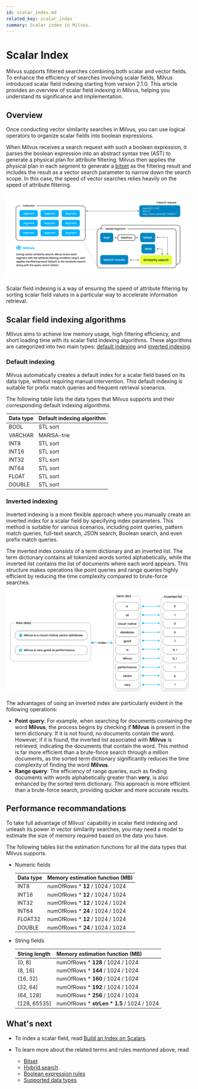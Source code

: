 ```yaml
---
id: scalar_index.md
related_key: scalar_index
summary: Scalar index in Milvus.
---
```


# Scalar Index

Milvus supports filtered searches combining both scalar and vector fields. To enhance the efficiency of searches involving scalar fields, Milvus introduced scalar field indexing starting from version 2.1.0. This article provides an overview of scalar field indexing in Milvus, helping you understand its significance and implementation.

## Overview

Once conducting vector similarity searches in Milvus, you can use logical operators to organize scalar fields into boolean expressions.

When Milvus receives a search request with such a boolean expression, it parses the boolean expression into an abstract syntax tree (AST) to generate a physical plan for attribute filtering. Milvus then applies the physical plan in each segment to generate a [bitset](bitset.md) as the filtering result and includes the result as a vector search parameter to narrow down the search scope. In this case, the speed of vector searches relies heavily on the speed of attribute filtering.

![Attribute filtering in a segment](../../../assets/scalar_index.png)

Scalar field indexing is a way of ensuring the speed of attribute filtering by sorting scalar field values in a particular way to accelerate information retrieval.

## Scalar field indexing algorithms

Milvus aims to achieve low memory usage, high filtering efficiency, and short loading time with its scalar field indexing algorithms. These algorithms are categorized into two main types: [default indexing](#default-indexing) and [inverted indexing](#inverted-indexing).

### Default indexing

Milvus automatically creates a default index for a scalar field based on its data type, without requiring manual intervention. This default indexing is suitable for prefix match queries and frequent retrieval scenarios.

The following table lists the data types that Milvus supports and their corresponding default indexing algorithms.

| Data type                     | Default indexing algorithm        |
| ----------------------------- | --------------------------------- |
| BOOL                          | STL sort                          |
| VARCHAR                       | MARISA-trie                       |
| INT8                          | STL sort                          |
| INT16                         | STL sort                          |
| INT32                         | STL sort                          |
| INT64                         | STL sort                          |
| FLOAT                         | STL sort                          |
| DOUBLE                        | STL sort                          |

### Inverted indexing

Inverted indexing is a more flexible approach where you manually create an inverted index for a scalar field by specifying index parameters. This method is suitable for various scenarios, including point queries, pattern match queries, full-text search, JSON search, Boolean search, and even prefix match queries.

The inverted index consists of a term dictionary and an inverted list. The term dictionary contains all tokenized words sorted alphabetically, while the inverted list contains the list of documents where each word appears. This structure makes operations like point queries and range queries highly efficient by reducing the time complexity compared to brute-force searches.

![Inverted index diagram](../../../assets/scalar_index_inverted.png)

The advantages of using an inverted index are particularly evident in the following operations:

- **Point query**: For example, when searching for documents containing the word **Milvus**, the process begins by checking if **Milvus** is present in the term dictionary. If it is not found, no documents contain the word. However, if it is found, the inverted list associated with **Milvus** is retrieved, indicating the documents that contain the word. This method is far more efficient than a brute-force search through a million documents, as the sorted term dictionary significantly reduces the time complexity of finding the word **Milvus**.
- **Range query**: The efficiency of range queries, such as finding documents with words alphabetically greater than **very**, is also enhanced by the sorted term dictionary. This approach is more efficient than a brute-force search, providing quicker and more accurate results.

## Performance recommandations

To take full advantage of Milvus' capability in scalar field indexing and unleash its power in vector similarity searches, you may need a model to estimate the size of memory required based on the data you have.

The following tables list the estimation functions for all the data types that Milvus supports.

- Numeric fields

    | Data type                      | Memory estimation function (MB)      |
    | ------------------------------ | ------------------------------------ |
    | INT8                           | numOfRows * **12** / 1024 / 1024     |
    | INT16                          | numOfRows * **12** / 1024 / 1024     |
    | INT32                          | numOfRows * **12** / 1024 / 1024     |
    | INT64                          | numOfRows * **24** / 1024 / 1024     |
    | FLOAT32                        | numOfRows * **12** / 1024 / 1024     |
    | DOUBLE                         | numOfRows * **24** / 1024 / 1024     |

- String fields

    | String length                  | Memory estimation function (MB)      |
    | ------------------------------ | ------------------------------------ |
    | (0, 8]                         | numOfRows * **128** / 1024 / 1024    |
    | (8, 16]                        | numOfRows * **144** / 1024 / 1024    |
    | (16, 32]                       | numOfRows * **160** / 1024 / 1024    |
    | (32, 64]                       | numOfRows * **192** / 1024 / 1024    |
    | (64, 128]                      | numOfRows * **256** / 1024 / 1024    |
    | (128, 65535]                   | numOfRows * **strLen * 1.5** / 1024 / 1024    |

## What's next

- To index a scalar field, read [Build an Index on Scalars](build_scalar_index.md).
- To learn more about the related terms and rules mentioned above, read

    - [Bitset](bitset.md)
    - [Hybrid search](hybridsearch.md)
    - [Boolean expression rules](boolean.md)
    - [Supported data types](schema.md#Supported-data-type)
